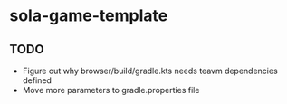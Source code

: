# sola-game-template


## TODO
* Figure out why browser/build/gradle.kts needs teavm dependencies defined
* Move more parameters to gradle.properties file
